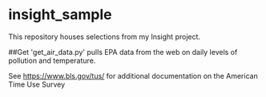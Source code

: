 # insight_sample
This repository houses selections from my Insight project.

##Get
'get_air_data.py' pulls EPA data from the web on daily levels of pollution and temperature. 

See https://www.bls.gov/tus/ for additional documentation on the American Time Use Survey
